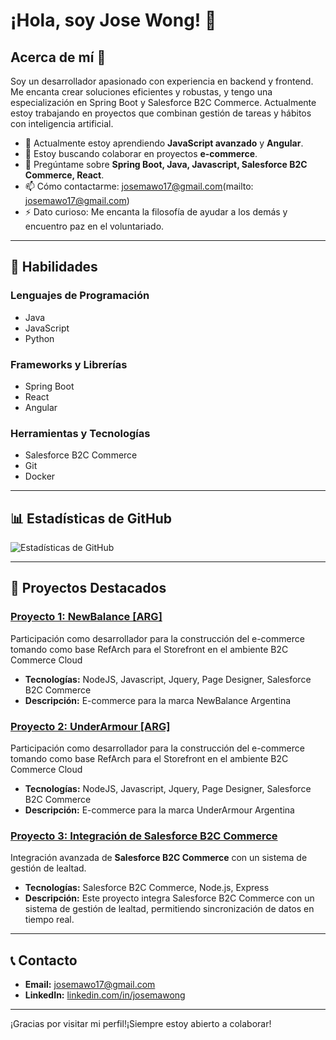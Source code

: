 # ¡Hola, soy Jose Wong! 👋

## Acerca de mí 🚀

Soy un desarrollador apasionado con experiencia en backend y frontend. Me encanta crear soluciones eficientes y robustas, y tengo una especialización en Spring Boot y Salesforce B2C Commerce. Actualmente estoy trabajando en proyectos que combinan gestión de tareas y hábitos con inteligencia artificial.

- 🌱 Actualmente estoy aprendiendo **JavaScript avanzado** y **Angular**.
- 👯 Estoy buscando colaborar en proyectos **e-commerce**.
- 💬 Pregúntame sobre **Spring Boot, Java, Javascript, Salesforce B2C Commerce, React**.
- 📫 Cómo contactarme: josemawo17@gmail.com(mailto: josemawo17@gmail.com)
- ⚡ Dato curioso: Me encanta la filosofía de ayudar a los demás y encuentro paz en el voluntariado.

---

## 🚀 Habilidades

### Lenguajes de Programación

- Java
- JavaScript
- Python

### Frameworks y Librerías

- Spring Boot
- React
- Angular

### Herramientas y Tecnologías

- Salesforce B2C Commerce
- Git
- Docker

---

## 📊 Estadísticas de GitHub

![Estadísticas de GitHub](https://github-readme-stats.vercel.app/api?username=Josemaro&show_icons=true&theme=radical)

---

## 📂 Proyectos Destacados

### [Proyecto 1: NewBalance [ARG] ](https://www.newbalance.com.ar/)

Participación como desarrollador para la construcción del e-commerce tomando como base RefArch para el Storefront en el ambiente B2C Commerce Cloud

- **Tecnologías:** NodeJS, Javascript, Jquery, Page Designer, Salesforce B2C Commerce
- **Descripción:** E-commerce para la marca NewBalance Argentina

### [Proyecto 2: UnderArmour [ARG] ](https://www.underarmour.com.ar/)

Participación como desarrollador para la construcción del e-commerce tomando como base RefArch para el Storefront en el ambiente B2C Commerce Cloud

- **Tecnologías:** NodeJS, Javascript, Jquery, Page Designer, Salesforce B2C Commerce
- **Descripción:** E-commerce para la marca UnderArmour Argentina


### [Proyecto 3: Integración de Salesforce B2C Commerce](https://github.com/tuusuario/proyecto3)

Integración avanzada de **Salesforce B2C Commerce** con un sistema de gestión de lealtad.

- **Tecnologías:** Salesforce B2C Commerce, Node.js, Express
- **Descripción:** Este proyecto integra Salesforce B2C Commerce con un sistema de gestión de lealtad, permitiendo sincronización de datos en tiempo real.

---

## 📞 Contacto

- **Email:** [josemawo17@gmail.com](josemawo17@gmail.com)
- **LinkedIn:** [linkedin.com/in/josemawong](https://www.linkedin.com/in/josemawong/)

---

¡Gracias por visitar mi perfil!¡Siempre estoy abierto a colaborar!

